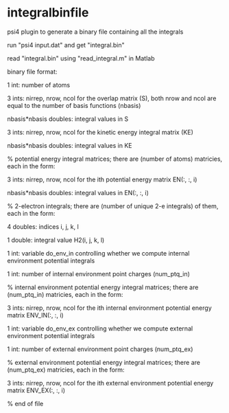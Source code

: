integralbinfile
===============

psi4 plugin to generate a binary file containing all the integrals

run "psi4 input.dat" and get "integral.bin"

read "integral.bin" using "read_integral.m" in Matlab

binary file format: 

1 int: number of atoms 

3 ints: nirrep, nrow, ncol for the overlap matrix (S), both nrow and ncol are equal to the number of basis functions (nbasis) 

nbasis*nbasis doubles: integral values in S 

3 ints: nirrep, nrow, ncol for the kinetic energy integral matrix (KE) 

nbasis*nbasis doubles: integral values in KE

% potential energy integral matrices; there are (number of atoms) matricies, each in the form: 

3 ints: nirrep, nrow, ncol for the ith potential energy matrix EN(:, :, i) 

nbasis*nbasis doubles: integral values in EN(:, :, i) 

% 2-electron integrals; there are (number of unique 2-e integrals) of them, each in the form: 

4 doubles: indices i, j, k, l 

1 double: integral value H2(i, j, k, l) 

1 int: variable do_env_in controlling whether we compute internal environment potential integrals 

1 int: number of internal environment point charges (num_ptq_in) 

% internal environment potential energy integral matrices; there are (num_ptq_in) matricies, each in the form: 

3 ints: nirrep, nrow, ncol for the ith internal environment potential energy matrix ENV_IN(:, :, i) 

1 int: variable do_env_ex controlling whether we compute external environment potential integrals 

1 int: number of external environment point charges (num_ptq_ex) 

% external environment potential energy integral matrices; there are (num_ptq_ex) matricies, each in the form: 

3 ints: nirrep, nrow, ncol for the ith external environment potential energy matrix ENV_EX(:, :, i) 

% end of file

